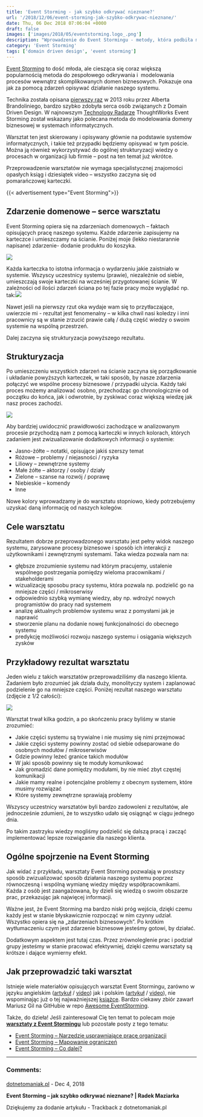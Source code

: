 ```yaml
---
title: 'Event Storming - jak szybko odkrywać nieznane?'
url: '/2018/12/06/event-storming-jak-szybko-odkrywac-nieznane/'
date: Thu, 06 Dec 2018 07:06:04 +0000
draft: false
images: ['images/2018/05/eventstorming.logo_.png']
description: "Wprowadzenie do Event Stormingu - metody, która podbiła moje serce w kwestii modelowania procesów biznesowych."
category: 'Event Storming'
tags: ['domain driven design', 'event storming']
---
```


[Event Storming](https://www.eventstorming.com/) to dość młoda, ale ciesząca się coraz większą popularnością metoda do zespołowego odkrywania i  modelowania procesów wewnątrz skomplikowanych domen biznesowych. Pokazuje ona jak za pomocą zdarzeń opisywać działanie naszego systemu.

Technika została opisana [pierwszy raz](https://ziobrando.blogspot.com/2013/11/introducing-event-storming.html) w 2013 roku przez Alberta Brandoliniego, bardzo szybko zdobyła serca osób związanych z Domain Driven Design. W najnowszym [Technology Radarze](https://www.thoughtworks.com/radar/techniques/event-storming) ThoughtWorks Event Storming został wskazany jako polecana metoda do modelowania domeny biznesowej w systemach informatycznych.

Warsztat ten jest skierowany i opisywany głównie na podstawie systemów informatycznych, i takie też przypadki będziemy opisywać w tym poście. Można ją również wykorzystywać do ogólnej strukturyzacji wiedzy o procesach w organizacji lub firmie – post na ten temat już wkrótce.

Przeprowadzenie warsztatów nie wymaga specjalistycznej znajomości opasłych ksiąg i dziesiątek video – wszystko zaczyna się od pomarańczowej karteczki.

{{< advertisement type="Event Storming">}}

## Zdarzenie domenowe – serce warsztatu

Event Storming opiera się na zdarzeniach domenowych – faktach opisujących pracę naszego systemu. Każde zdarzenie zapisujemy na karteczce i umieszczamy na ścianie. Poniżej moje (lekko niestarannie napisane) zdarzenie- dodanie produktu do koszyka.

[![](/images/2018/12/1.jpg)](/images/2018/12/1.jpg)

Każda karteczka to istotna informacja o wydarzeniu jakie zaistniało w systemie. Wszyscy uczestnicy systemu (prawie), niezależnie od siebie, umieszczają swoje karteczki na wcześniej przygotowanej ścianie. W zależności od ilości zdarzeń ściana po tej fazie pracy może wyglądać np. tak:[![](/images/2018/12/6.jpg)](/images/2018/12/6.jpg)

Nawet jeśli na pierwszy rzut oka wydaje wam się to przytłaczające, uwierzcie mi - rezultat jest fenomenalny – w kilka chwil nasi koledzy i inni pracownicy są w stanie zrzucić prawie całą / dużą część wiedzy o swoim systemie na wspólną przestrzeń.

Dalej zaczyna się strukturyzacja powyższego rezultatu.

## Strukturyzacja

Po umieszczeniu wszystkich zdarzeń na ścianie zaczyna się porządkowanie i układanie powyższych karteczek, w taki sposób, by nasze zdarzenia połączyć we wspólne procesy biznesowe / przypadki użycia. Każdy taki proces możemy analizować osobno, przechodząc go chronologicznie od początku do końca, jak i odwrotnie, by zyskiwać coraz większą wiedzę jak nasz proces zachodzi.

[![](/images/2018/12/5.jpg)](/images/2018/12/5.jpg)

Aby bardziej uwidocznić prawidłowości zachodzące w analizowanym procesie przychodzą nam z pomocą karteczki w innych kolorach, których zadaniem jest zwizualizowanie dodatkowych informacji o systemie:

 *   Jasno-żółte – notatki, opisujące jakiś szerszy temat
 *   Różowe – problemy / niejasności / ryzyka
 *   Liliowy – zewnętrzne systemy
 *   Małe żółte – aktorzy / osoby / działy
 *   Zielone – szanse na rozwój / poprawę
 *   Niebieskie – komendy
 *   Inne

Nowe kolory wprowadzamy je do warsztatu stopniowo, kiedy potrzebujemy uzyskać daną informację od naszych kolegów.

## Cele warsztatu

Rezultatem dobrze przeprowadzonego warsztatu jest pełny widok naszego systemu, zarysowane procesy biznesowe i sposób ich interakcji z użytkownikami i zewnętrznymi systemami. Taka wiedza pozwala nam na:

 *   głębsze zrozumienie systemu nad którym pracujemy, ustalenie wspólnego postrzegania pomiędzy wieloma pracownikami / stakeholderami
 *   wizualizację sposobu pracy systemu, która pozwala np. podzielić go na mniejsze części / mikroserwisy
 *   odpowiednio szybką wymianę wiedzy, aby np. wdrożyć nowych programistów do pracy nad systemem
 *   analizę aktualnych problemów systemu wraz z pomysłami jak je naprawić
 *   stworzenie planu na dodanie nowej funkcjonalności do obecnego systemu
 *   predykcję możliwości rozwoju naszego systemu i osiągania większych zysków

## Przykładowy rezultat warsztatu

Jeden wielu z takich warsztatów przeprowadziliśmy dla naszego klienta. Zadaniem było zrozumieć jak działa duży, monolityczy system i zaplanować podzielenie go na mniejsze części. Poniżej rezultat naszego warsztatu (zdjęcie z 1/2 całości):

[![](/images/2018/12/4.jpg)](/images/2018/12/4.jpg)

Warsztat trwał kilka godzin, a po skończeniu pracy byliśmy w stanie zrozumieć:

 *   Jakie części systemu są trywialne i nie musimy się nimi przejmować
 *   Jakie części systemy powinny zostać od siebie odseparowane do osobnych modułów / mikroserwisów
 *   Gdzie powinny leżeć granice takich modułów
 *   W jaki sposób powinny się te moduły komunikować
 *   Jak gromadzić dane pomiędzy modułami, by nie mieć zbyt częstej komunikacji
 *   Jakie mamy realne i potencjalne problemy z obecnym systemem, które musimy rozwiązać
 *   Które systemy zewnętrzne sprawiają problemy

Wszyscy uczestnicy warsztatów byli bardzo zadowoleni z rezultatów, ale jednocześnie zdumieni, że to wszystko udało się osiągnąć w ciągu jednego dnia.

Po takim zastrzyku wiedzy mogliśmy podzielić się dalszą pracą i zacząć implementować lepsze rozwiązanie dla naszego klienta.

## Ogólne spojrzenie na Event Storming

Jak widać z przykładu, warsztaty Event Storming pozwalają w prostszy sposób zwizualizować sposób działania naszego systemu poprzez równoczesną i wspólną wymianę wiedzy między współpracownikami. Każda z osób jest zaangażowana, by dzieli się wiedzą o swoim obszarze prac, przekazując jak najwięcej informacji.

Ważne jest, że Event Storming ma bardzo niski próg wejścia, dzięki czemu każdy jest w stanie błyskawicznie rozpocząć w nim czynny udział. Wszystko opiera się na „zdarzeniach biznesowych”. Po krótkim wytłumaczeniu czym jest zdarzenie biznesowe jesteśmy gotowi, by działać.

Dodatkowym aspektem jest tutaj czas. Przez zrównoleglenie prac i podział grupy jesteśmy w stanie pracować efektywniej, dzięki czemu warsztaty są krótsze i dające wymierny efekt.

## Jak przeprowadzić taki warsztat

Istnieje wiele materiałów opisujących warsztat Event Stormingu, zarówno w języku angielskim ([artykuł](https://buildplease.com/pages/fpc-2/) / [video](https://www.youtube.com/watch?v=04tGbixfGEY)) jak i polskim ([artykuł](https://rmakara.github.io/Event-Storming-Warsztaty-Agile-Wroclaw) / [video](https://www.youtube.com/watch?v=dhoXYRqghws)), nie wspominając już o tej najważniejszej [książce](https://leanpub.com/introducing_eventstorming). Bardzo ciekawy zbiór zawarł Mariusz Gil na GitHubie w repo [Awesome EventStorming](https://github.com/mariuszgil/awesome-eventstorming).

Także, do dzieła! Jeśli zainteresował Cię ten temat to polecam moje **[warsztaty z Event Stormingu](/szkolenia/event-storming)** lub pozostałe posty z tego tematu:

 *   [Event Storming – Narzędzie usprawniające pracę organizacji](/2018/12/10/event-storming-narzedzie-usprawniajace-prace-organizacji/)
 *   [Event Storming – Mapowanie ograniczeń](/2019/02/22/event-storming-mapowanie-ograniczen/)
 *   [Event Storming – Co dalej?](/2019/01/26/event-storming-co-dalej/)

---
### Comments:
#### 
[dotnetomaniak.pl](https://dotnetomaniak.pl/Event-Storming-jak-szybko-odkrywac-nieznane-Radek-Maziarka "") - <time datetime="2018-12-06 08:09:12">Dec 4, 2018</time>

**Event Storming – jak szybko odkrywać nieznane? | Radek Maziarka**

Dziękujemy za dodanie artykułu - Trackback z dotnetomaniak.pl
